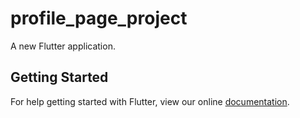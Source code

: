 # profile_page_project

A new Flutter application.

## Getting Started

For help getting started with Flutter, view our online
[documentation](https://flutter.io/).
